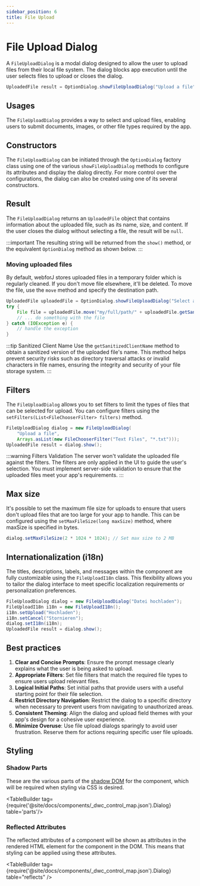 ```yaml
---
sidebar_position: 6
title: File Upload
---
```


# File Upload Dialog

<DocChip tooltipText="This component will render with a shadow DOM, an API built into the browser that facilitates encapsulation." label="Shadow" target="_blank" clickable={false} iconName='shadow' />

<DocChip tooltipText="The name of the web component that will render in the DOM." label="dwc-dialog" clickable={false} iconName='code'/>

<JavadocLink type="foundation" location="com/webforj/component/optiondialog/FileUploadDialog" top='true'/>

A `FileUploadDialog` is a modal dialog designed to allow the user to upload files from their local file system. The dialog blocks app execution until the user selects files to upload or closes the dialog.

```java
UploadedFile result = OptionDialog.showFileUploadDialog("Upload a file");
```

## Usages

The `FileUploadDialog` provides a way to select and upload files, enabling users to submit documents, images, or other file types required by the app.

## Constructors

The `FileUploadDialog` can be initiated through the `OptionDialog` factory class using one of the various `showFileUploadDialog` methods to configure its attributes and display the dialog directly. For more control over the configurations, the dialog can also be created using one of its several constructors.

## Result

The `FileUploadDialog` returns an `UploadedFile` object that contains information about the uploaded file, such as its name, size, and content. If the user closes the dialog without selecting a file, the result will be `null`.

:::important
The resulting string will be returned from the `show()` method, or the equivalent `OptionDialog` method as shown below. 
:::

<ComponentDemo 
path='https://demo.webforj.com/webapp/controlsamples?class=componentdemos.optiondialog.fileupload.FileUploadDialogBasic' 
javaE='https://raw.githubusercontent.com/webforj/ControlSamples/main/src/main/java/componentdemos/optiondialog/fileupload/FileUploadDialogBasic.java'
height = '400px'
/>

### Moving uploaded files

By default, webforJ stores uploaded files in a temporary folder which is regularly cleaned. If you don't move file elsewhere, it'll be deleted. To move the file, use the `move` method and specify the destination path.

```java showLineNumbers
UploadedFile uploadedFile = OptionDialog.showFileUploadDialog("Select a file to upload");
try {
    File file = uploadedFile.move("my/full/path/" + uploadedFile.getSanitizedClientName());
    // ... do something with the file
} catch (IOException e) {
    // handle the exception
}
```
:::tip Sanitized Client Name
Use the `getSanitizedClientName` method to obtain a sanitized version of the uploaded file's name. This method helps prevent security risks such as directory traversal attacks or invalid characters in file names, ensuring the integrity and security of your file storage system.
:::

## Filters

The `FileUploadDialog` allows you to set filters to limit the types of files that can be selected for upload. You can configure filters using the `setFilters(List<FileChooserFilter> filters)` method.

```java showLineNumbers
FileUploadDialog dialog = new FileUploadDialog(
    "Upload a file", 
    Arrays.asList(new FileChooserFilter("Text Files", "*.txt")));
UploadedFile result = dialog.show();
```

:::warning Filters Validation
The server won't validate the uploaded file against the filters. The filters are only applied in the UI to guide the user's selection. You must implement server-side validation to ensure that the uploaded files meet your app's requirements.
:::

## Max size

It's possible to set the maximum file size for uploads to ensure that users don't upload files that are too large for your app to handle. This can be configured using the `setMaxFileSize(long maxSize)` method, where maxSize is specified in bytes.

```java
dialog.setMaxFileSize(2 * 1024 * 1024); // Set max size to 2 MB
```

## Internationalization (i18n)

The titles, descriptions, labels, and messages within the component are fully customizable using the `FileUploadI18n` class. This flexibility allows you to tailor the dialog interface to meet specific localization requirements or personalization preferences.

```java showLineNumbers
FileUploadDialog dialog = new FileUploadDialog("Datei hochladen");
FileUploadI18n i18n = new FileUploadI18n();
i18n.setUpload("Hochladen");
i18n.setCancel("Stornieren");
dialog.setI18n(i18n);
UploadedFile result = dialog.show();
```

## Best practices

1. **Clear and Concise Prompts**: Ensure the prompt message clearly explains what the user is being asked to upload.
2. **Appropriate Filters**: Set file filters that match the required file types to ensure users upload relevant files.
3. **Logical Initial Paths**: Set initial paths that provide users with a useful starting point for their file selection.
4. **Restrict Directory Navigation**: Restrict the dialog to a specific directory when necessary to prevent users from navigating to unauthorized areas.
5. **Consistent Theming**: Align the dialog and upload field themes with your app's design for a cohesive user experience.
6. **Minimize Overuse**: Use file upload dialogs sparingly to avoid user frustration. Reserve them for actions requiring specific user file uploads.

## Styling

### Shadow Parts

These are the various parts of the [shadow DOM](../../glossary#shadow-dom) for the component, which will be required when styling via CSS is desired.

<TableBuilder tag={require('@site/docs/components/\_dwc_control_map.json').Dialog} table='parts'/>

### Reflected Attributes

The reflected attributes of a component will be shown as attributes in the rendered HTML element for the component in the DOM. This means that styling can be applied using these attributes.

<TableBuilder tag={require('@site/docs/components/\_dwc_control_map.json').Dialog} table="reflects" />